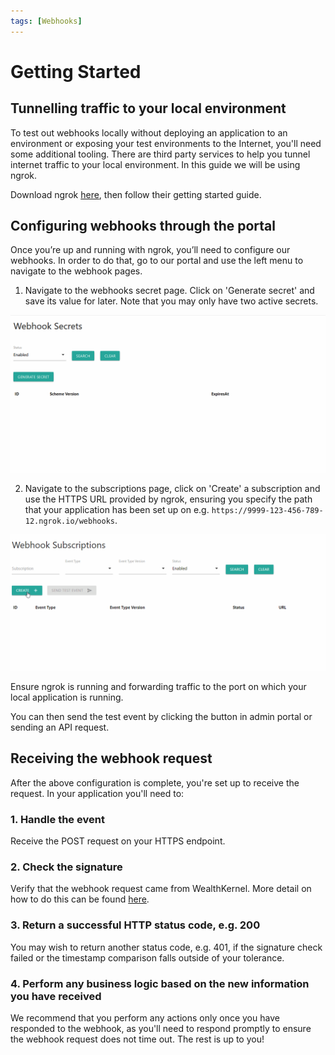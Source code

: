 ```yaml
---
tags: [Webhooks]
---
```


# Getting Started

## Tunnelling traffic to your local environment

To test out webhooks locally without deploying an application to an environment or exposing your test environments to the Internet, you'll need some additional tooling. There are third party services to help you tunnel internet traffic to your local environment. In this guide we will be using ngrok.

Download ngrok [here](https://ngrok.com/download), then follow their getting started guide.

## Configuring webhooks through the portal

Once you’re up and running with ngrok, you’ll need to configure our webhooks. In order to do that, go to our portal and use the left menu to navigate to the webhook pages.

1. Navigate to the webhooks secret page. Click on 'Generate secret' and save its value for later. Note that you may only have two active secrets.

  ![Generate a secret in the portal](../../assets/images/webhooks/Generate-Secret.gif)

2. Navigate to the subscriptions page, click on 'Create' a subscription and use the HTTPS URL provided by ngrok, ensuring you specify the path that your application has been set up on e.g. `https://9999-123-456-789-12.ngrok.io/webhooks`.

  ![Create a subscription](../../assets/images/webhooks/Create-Subscription.gif)

Ensure ngrok is running and forwarding traffic to the port on which your local application is running.

You can then send the test event by clicking the button in admin portal or sending an API request.

## Receiving the webhook request

After the above configuration is complete, you're set up to receive the request. In your application you'll need to:

### 1. Handle the event

Receive the POST request on your HTTPS endpoint.

### 2. Check the signature

Verify that the webhook request came from WealthKernel. More detail on how to do this can be found [here](./Secrets.md).

### 3. Return a successful HTTP status code, e.g. 200

You may wish to return another status code, e.g. 401, if the signature check failed or the timestamp comparison falls outside of your tolerance.

### 4. Perform any business logic based on the new information you have received

We recommend that you perform any actions only once you have responded to the webhook, as you'll need to respond promptly to ensure the webhook request does not time out. The rest is up to you!
